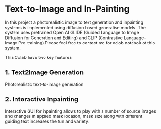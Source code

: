 # Text-to-Image and In-Painting 
In this project a photorealistic image to text generation and inpainting systems is implemented using diffusion based generative models. The system uses pretrained Open AI GLIDE (Guided Language to Image Diffusion for Generation and Editing) and CLIP (Contrastive Language–Image Pre-training).Please feel free to contact me for colab notebok of this system. 

This Colab have two key features 
## 1. Text2Image Generation
Photorealistic text-to-image generation

## 2. Interactive Inpainting
Interactive GUI for inpainting allows to play with a number of source images and changes in applied mask location, mask size along with different guiding text increases the fun and variety.  



